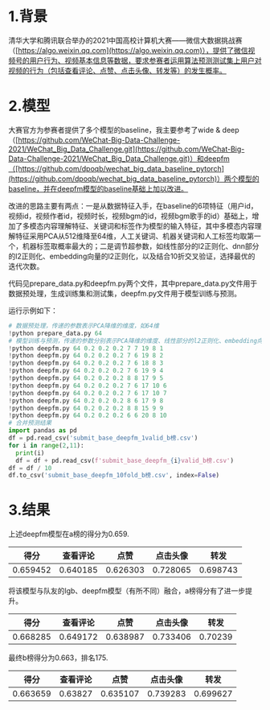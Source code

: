 # 1.背景

清华大学和腾讯联合举办的2021中国高校计算机大赛——微信大数据挑战赛（[https://algo.weixin.qq.com](https://algo.weixin.qq.com)），提供了微信视频号的用户行为、视频基本信息等数据，要求参赛者运用算法预测测试集上用户对视频的行为（包括查看评论、点赞、点击头像、转发等）的发生概率。

# 2.模型

大赛官方为参赛者提供了多个模型的baseline，我主要参考了wide & deep（[https://github.com/WeChat-Big-Data-Challenge-2021/WeChat_Big_Data_Challenge.git](https://github.com/WeChat-Big-Data-Challenge-2021/WeChat_Big_Data_Challenge.git)）和deepfm（[https://github.com/dpoqb/wechat_big_data_baseline_pytorch](https://github.com/dpoqb/wechat_big_data_baseline_pytorch)）两个模型的baseline，并在deepfm模型的baseline基础上加以改进。

改进的思路主要有两点：一是从数据特征入手，在baseline的6项特征（用户id，视频id，视频作者id，视频时长，视频bgm的id，视频bgm歌手的id）基础上，增加了多模态内容理解特征、关键词和标签作为模型的输入特征，其中多模态内容理解特征采用PCA从512维降至64维，人工关键词、机器关键词和人工标签均取第一个，机器标签取概率最大的；二是调节超参数，如线性部分的l2正则化、dnn部分的l2正则化、embedding向量的l2正则化，以及结合10折交叉验证，选择最优的迭代次数。

代码见prepare_data.py和deepfm.py两个文件，其中prepare_data.py文件用于数据预处理，生成训练集和测试集，deepfm.py文件用于模型训练与预测。

运行示例如下：

```python
# 数据预处理，传递的参数表示PCA降维的维度，如64维
!python prepare_data.py 64
# 模型训练与预测，传递的参数分别表示PCA降维的维度、线性部分的l2正则化、embedding向量的l2正则化、dnn部分的l2正则化、四类行为的迭代次数、第k折
!python deepfm.py 64 0.2 0.2 0.2 7 7 19 8 1
!python deepfm.py 64 0.2 0.2 0.2 7 6 19 8 2
!python deepfm.py 64 0.2 0.2 0.2 7 6 18 8 3
!python deepfm.py 64 0.2 0.2 0.2 7 6 19 9 4
!python deepfm.py 64 0.2 0.2 0.2 8 8 17 9 5
!python deepfm.py 64 0.2 0.2 0.2 7 6 17 10 6
!python deepfm.py 64 0.2 0.2 0.2 7 6 17 10 7
!python deepfm.py 64 0.2 0.2 0.2 8 6 17 9 8
!python deepfm.py 64 0.2 0.2 0.2 8 8 15 9 9
!python deepfm.py 64 0.2 0.2 0.2 6 6 20 8 10
# 合并预测结果
import pandas as pd
df = pd.read_csv('submit_base_deepfm_1valid_b榜.csv')
for i in range(2,11):
  print(i)
  df = df + pd.read_csv(f'submit_base_deepfm_{i}valid_b榜.csv')
df = df / 10
df.to_csv('submit_base_deepfm_10fold_b榜.csv', index=False)
```

# 3.结果

上述deepfm模型在a榜的得分为0.659.

| 得分     | 查看评论 | 点赞     | 点击头像 | 转发     |
| -------- | -------- | -------- | -------- | -------- |
| 0.659452 | 0.640185 | 0.626303 | 0.728065 | 0.698743 |

将该模型与队友的lgb、deepfm模型（有所不同）融合，a榜得分有了进一步提升。

| 得分     | 查看评论 | 点赞     | 点击头像 | 转发    |
| -------- | -------- | -------- | -------- | ------- |
| 0.668285 | 0.649172 | 0.638987 | 0.733406 | 0.70239 |

最终b榜得分为0.663，排名175.

| 得分     | 查看评论 | 点赞     | 点击头像 | 转发     |
| -------- | -------- | -------- | -------- | -------- |
| 0.663659 | 0.63827  | 0.635107 | 0.739283 | 0.699627 |

